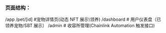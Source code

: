 ### 页面结构：

/app
/pet/[id] #宠物详情页(动态 NFT 展示\领养)
/dashboard # 用户仪表盘（已领养宠物/SBT 展示）
/admin # 收容所管理(Chainlink Automation 触发接口)
